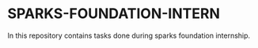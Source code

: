 # SPARKS-FOUNDATION-INTERN
In this repository contains tasks done during sparks foundation internship.
